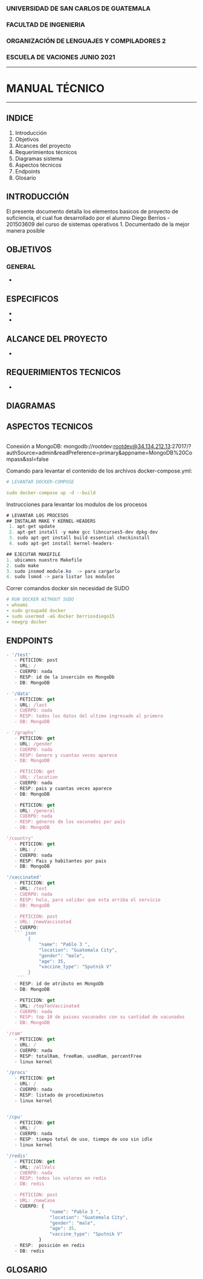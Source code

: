 ### UNIVERSIDAD DE SAN CARLOS DE GUATEMALA
### FACULTAD DE INGENIERIA
### ORGANIZACIÓN DE LENGUAJES Y COMPILADORES 2
### ESCUELA DE VACIONES JUNIO 2021
---
# MANUAL TÉCNICO
---
## INDICE
1. Introducción
2. Objetivos
3. Alcances del proyecto
4. Requerimientos técnicos
5. Diagramas sistema
6. Aspectos técnicos
7. Endpoints
8. Glosario

## INTRODUCCIÓN
El presente documento detalla los elementos basicos de proyecto de suficiencia, el cual fue desarrollado por el alumno Diego Berrios - 201503609 del curso de sistemas operativos 1. Documentado de la mejor manera posible


## OBJETIVOS
### GENERAL
* 
## ESPECIFICOS
* 
* 

## ALCANCE DEL PROYECTO
* 

## REQUERIMIENTOS TECNICOS
* 

## DIAGRAMAS

## ASPECTOS TECNICOS 


```python

```

Conexión a MongoDB: mongodb://rootdev:rootdev@34.134.212.13:27017/?authSource=admin&readPreference=primary&appname=MongoDB%20Compass&ssl=false


Comando para levantar el contenido de los archivos docker-compose.yml:
```yml
# LEVANTAR DOCKER-COMPOSE

sudo docker-compose up -d --build

```

Instrucciones para levantar los modulos de los procesos
```java
# LEVANTAR LOS PROCESOS 
## INSTALAR MAKE Y KERNEL-HEADERS
 1. apt-get update
 2. apt-get install -y make gcc libncurses5-dev dpkg-dev
 3. sudo apt-get install build-essential checkinstall
 4. sudo apt-get install kernel-headers-

## EJECUTAR MAKEFILE
1. ubicamos nuestro Makefile
2. sudo make
3. sudo insmod module.ko  -> para cargarlo
4. sudo lsmod -> para listar los modulos 
```

Correr comandos docker sin necesidad de SUDO
```yml
# RUN DOCKER WITHOUT SUDO
- whoami
- sudo groupadd docker 
- sudo usermod -aG docker berriosdiego15
- newgrp docker
```


## ENDPOINTS
```js
- '/test'
   - PETICION: post
   - URL: /
   - CUERPO: nada
   - RESP: id de la inserción en MongoDb
   - DB: MongoDB

- '/data'
   - PETICION: get
   - URL: /last
   - CUERPO: nada
   - RESP: todos los datos del ultimo ingresado al primero
   - DB: MongoDB

- '/graphs'
   - PETICION: get
   - URL: /gender
   - CUERPO: nada
   - RESP: Genero y cuantas veces aparece 
   - DB: MongoDB

   - PETICION: get
   - URL: /location
   - CUERPO: nada
   - RESP: pais y cuantas veces aparece 
   - DB: MongoDB

   - PETICION: get
   - URL: /general
   - CUERPO: nada
   - RESP: géneros de los vacunados por país
   - DB: MongoDB

'/country'
   - PETICION: get
   - URL: /
   - CUERPO: nada
   - RESP: Pais y habitantes por pais
   - DB: MongoDB

'/vaccinated'
   - PETICION: get
   - URL: /test
   - CUERPO: nada
   - RESP: hola, para validar que esta arriba el servicio
   - DB: MongoDB

   - PETICION: post
   - URL: /newVaccinated
   - CUERPO: 
   ``` json
        {
            "name": "Pablo 3 ",
            "location": "Guatemala City",
            "gender": "male",
            "age": 35,
            "vaccine_type": "Sputnik V"
        }
    ```
   - RESP: id de atributo en MongoDb
   - DB: MongoDB

   - PETICION: get
   - URL: /topTenVaccinated
   - CUERPO: nada
   - RESP: top 10 de paises vacunados con su cantidad de vacunados
   - DB: MongoDB

'/ram'
   - PETICION: get
   - URL: /
   - CUERPO: nada
   - RESP: totalRam, freeRam, usedRam, percentFree
   - linux kernel

'/procs'
   - PETICION: get
   - URL: /
   - CUERPO: nada
   - RESP: listado de procediminetos
   - linux kernel


'/cpu'
   - PETICION: get
   - URL: /
   - CUERPO: nada
   - RESP: tiempo total de uso, tiempo de uso sin idle
   - linux kernel

'/redis'
   - PETICION: get
   - URL: /allVals
   - CUERPO: nada
   - RESP: todos los valores en redis
   - DB: redis

   - PETICION: post
   - URL: /newCase
   - CUERPO: {
                "name": "Pablo 3 ",
                "location": "Guatemala City",
                "gender": "male",
                "age": 35,
                "vaccine_type": "Sputnik V"
            }
   - RESP:  posición en redis
   - DB: redis
```

   ## GLOSARIO
